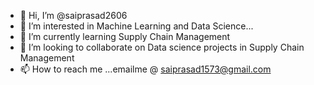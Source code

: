 - 👋 Hi, I’m @saiprasad2606
- 👀 I’m interested in Machine Learning and Data Science...
- 🌱 I’m currently learning Supply Chain Management 
- 💞️ I’m looking to collaborate on Data science projects in Supply Chain Management 
- 📫 How to reach me ...emailme @  saiprasad1573@gmail.com

<!---
saiprasad2606/saiprasad2606 is a ✨ special ✨ repository because its `README.md` (this file) appears on your GitHub profile.
You can click the Preview link to take a look at your changes.
--->
